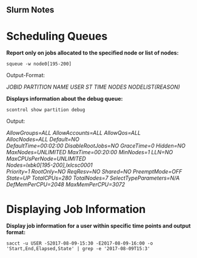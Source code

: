 ## Slurm Notes

# Scheduling Queues

**Report only on jobs allocated to the specified node or list of nodes:**

``squeue -w node0[195-200]``

Output-Format:

_JOBID PARTITION     NAME     USER ST       TIME  NODES NODELIST(REASON)_

**Displays information about the debug queue:**

``scontrol show partition debug``

Output:

_AllowGroups=ALL AllowAccounts=ALL AllowQos=ALL  
AllocNodes=ALL Default=NO  
DefaultTime=00:02:00 DisableRootJobs=NO GraceTime=0 Hidden=NO  
MaxNodes=UNLIMITED MaxTime=00:20:00 MinNodes=1 LLN=NO MaxCPUsPerNode=UNLIMITED  
Nodes=lxbk0[195-200],lxlcsc0001  
Priority=1 RootOnly=NO ReqResv=NO Shared=NO PreemptMode=OFF  
State=UP TotalCPUs=280 TotalNodes=7 SelectTypeParameters=N/A  
DefMemPerCPU=2048 MaxMemPerCPU=3072_

# Displaying Job Information

**Display job information for a user within specific time points and output format:**

``sacct -u USER -S2017-08-09-15:30 -E2017-08-09-16:00 -o 'Start,End,Elapsed,State' | grep -e '2017-08-09T15:3'``

